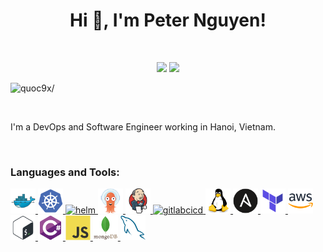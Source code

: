 <h1 align="center">Hi 👋, I'm Peter Nguyen!</h1>
<br>

<p align = "center">
  <img src = "https://github-readme-stats.vercel.app/api?username=quoc9x&show_icons=true&theme=tokyonight" width = 400>
  <img src = "https://github-readme-streak-stats.herokuapp.com?user=quoc9x&theme=blue-green&hide_border=true" width = 400>
</p>

<p align="left"> <img src=https://komarev.com/ghpvc/?username=quoc9x&color=brightgreen alt=quoc9x/> </p><br>

I'm a DevOps and Software Engineer working in Hanoi, Vietnam. 

<br>
<h3 align="left">Languages and Tools:</h3>
<p align="left">
    <a href="https://www.docker.com/" target="_blank"> <img src="https://raw.githubusercontent.com/devicons/devicon/master/icons/docker/docker-original.svg" alt="docker" width="40" height="40"/> </a>
    <a href="https://kubernetes.io/" target="_blank"> <img src="https://raw.githubusercontent.com/devicons/devicon/master/icons/kubernetes/kubernetes-plain.svg" alt="kubernetes" width="40" height="40"/> </a>
    <a href="https://helm.sh/" target="_blank"> <img src="https://helm.sh/img/helm.svg" alt="helm" width="40" height="40"/> </a>
    <a href="https://argoproj.github.io/" target="_blank"> <img src="https://raw.githubusercontent.com/devicons/devicon/master/icons/argocd/argocd-original.svg" alt="argocd" width="40" height="40"/> </a>
    <a href="https://www.jenkins.io/" target="_blank"> <img src="https://raw.githubusercontent.com/devicons/devicon/master/icons/jenkins/jenkins-original.svg" alt="jenkins" width="40" height="40"/> </a>
    <a href="https://docs.gitlab.com/ee/ci/" target="_blank"> <img src="https://camo.githubusercontent.com/07a52f72326754e7fe182adce6b572f1fc2bea794916e8c75e249d9b171fd4f6/68747470733a2f2f61626f75742e6769746c61622e636f6d2f696d616765732f63692f6769746c61622d63692d63642d6c6f676f5f32782e706e67" alt="gitlabcicd" width="40" height="40"/> </a>
    <a href="https://www.linux.org/" target="_blank"> <img src="https://raw.githubusercontent.com/devicons/devicon/master/icons/linux/linux-original.svg" alt="linux" width="40" height="40"/> </a>
    <a href="https://www.ansible.com/" target="_blank"> <img src="https://raw.githubusercontent.com/devicons/devicon/master/icons/ansible/ansible-original.svg" alt="ansible" width="40" height="40"/> </a>
    <a href="https://www.terraform.io/" target="_blank"> <img src="https://raw.githubusercontent.com/devicons/devicon/master/icons/terraform/terraform-original.svg" alt="terraform" width="40" height="40"/> </a>
    <a href="https://aws.amazon.com/" target="_blank"> <img src="https://raw.githubusercontent.com/devicons/devicon/master/icons/amazonwebservices/amazonwebservices-original-wordmark.svg" alt="aws" width="40" height="40"/> </a>
    <a href="https://www.gnu.org/software/bash/" target="_blank"> <img src="https://raw.githubusercontent.com/devicons/devicon/master/icons/bash/bash-original.svg" alt="bash" width="40" height="40"/> </a>
    <a href="https://dotnet.microsoft.com/en-us/languages/csharp" target="_blank"> <img src="https://raw.githubusercontent.com/devicons/devicon/master/icons/csharp/csharp-original.svg" alt="csharp" width="40" height="40"/> </a>
    <a href="https://developer.mozilla.org/en-US/docs/Web/JavaScript" target="_blank"> <img src="https://raw.githubusercontent.com/devicons/devicon/master/icons/javascript/javascript-original.svg" alt="javascript" width="40" height="40"/> </a>
    <a href="https://www.mongodb.com/" target="_blank"> <img src="https://raw.githubusercontent.com/devicons/devicon/master/icons/mongodb/mongodb-original-wordmark.svg" alt="mongodb" width="40" height="40"/> </a>
    <a href="https://www.mysql.com/" target="_blank"> <img src="https://raw.githubusercontent.com/devicons/devicon/master/icons/mysql/mysql-original.svg" alt="mysql" width="40" height="40"/> </a>
    </p>

<!---
quoc9x/quoc9x is a ✨ special ✨ repository because its `README.md` (this file) appears on your GitHub profile.
You can click the Preview link to take a look at your changes.
--->
